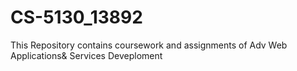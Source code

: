 # CS-5130_13892
This Repository contains coursework and assignments of Adv Web Applications&amp; Services Deveploment

